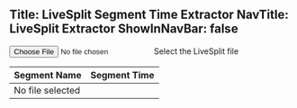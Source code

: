﻿Title: LiveSplit Segment Time Extractor
NavTitle: LiveSplit Extractor
ShowInNavBar: false
---

<div class="custom-file mb-3">
  <input type="file" class="custom-file-input" id="livesplitFile" accept=".lss" onchange="onFile()">
  <label class="custom-file-label" for="livesplitFile" id="livesplitFileLabel">Select the LiveSplit file</label>
</div>

<div>
<table class="table table-sm">
<thead>
<tr>
<th scope="col">Segment Name</th>
<th scope="col">Segment Time</th>
</tr>
</thead>
<tbody id="splitsList">
<tr><td colspan="2">No file selected</td></tr>
</tbody>
</table>
</div>

<style>
.text-monospaced {
    font-family: "Lucida Console", "Menlo", "Monaco", "Courier", monospace;
}
</style>

<script>
function onFile() {
    var fileInput = document.getElementById("livesplitFile");
    var fileInputLabel = document.getElementById("livesplitFileLabel");
    if (fileInput.files.length == 1) {
        var file = fileInput.files[0];
        fileInputLabel.innerText = file.name;
        file.text().then(onFileText);
    }
}

function onFileText(text) {
    var splitsFile = new DOMParser().parseFromString(text, "text/xml");
    
    var gameTimes = splitsFile.getElementsByTagName("AttemptHistory")[0].getElementsByTagName("GameTime");
    var bestRun = null;
    var bestId = -1;
    for (let gameTime of gameTimes) {
        var gameTimeValue = gameTime.innerHTML;
        if (bestRun === null || gameTimeValue < bestRun) {
            bestRun = gameTimeValue;
            bestId = gameTime.parentElement.attributes["id"].value;
        }
    }

    var segments = splitsFile.getElementsByTagName("Segment");
    var table = document.createElement("table");
    var splitsListDiv = document.getElementById("splitsList");
    while (splitsListDiv.firstChild) {
        splitsListDiv.removeChild(splitsListDiv.lastChild);
    }

    for (let segment of segments) {
        var row = document.createElement("tr");

        window.lastSegment = segment;
        var segmentName = segment.getElementsByTagName("Name")[0].innerHTML;
        var segmentTime = null;
        for (let timeElement of segment.getElementsByTagName("Time")) {
            if (timeElement.attributes["id"].value == bestId) {
                segmentTime = timeElement.getElementsByTagName("GameTime")[0].innerHTML;
                break;
            }
        }

        if (segmentTime.startsWith("00:"))
            segmentTime = segmentTime.slice(3);

        var decimalPlaces = segmentTime.length - segmentTime.lastIndexOf('.') - 1;
        segmentTime = segmentTime.slice(0, segmentTime.length - (decimalPlaces - 3));

        var nameColumn = document.createElement("td");
        nameColumn.innerText = segmentName;
        row.appendChild(nameColumn);

        var timeColumn = document.createElement("td");
        timeColumn.innerText = segmentTime;
        timeColumn.classList.add("text-monospaced");
        row.appendChild(timeColumn);

        splitsListDiv.appendChild(row);
    }
}
</script>